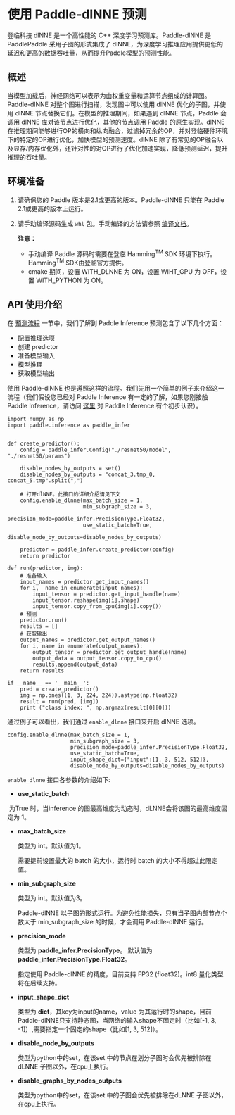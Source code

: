 # 使用 Paddle-dlNNE 预测

登临科技 dlNNE 是一个高性能的 C++ 深度学习预测库。Paddle-dlNNE 是 PaddlePaddle 采用子图的形式集成了 dlNNE，为深度学习推理应用提供更低的延迟和更高的数据吞吐量，从而提升Paddle模型的预测性能。

## 概述

当模型加载后，神经网络可以表示为由权重变量和运算节点组成的计算图。Paddle-dlNNE 对整个图进行扫描，发现图中可以使用 dlNNE 优化的子图，并使用 dlNNE 节点替换它们。在模型的推理期间，如果遇到 dlNNE 节点，Paddle 会调用 dlNNE 库对该节点进行优化，其他的节点调用 Paddle 的原生实现。dlNNE 在推理期间能够进行OP的横向和纵向融合，过滤掉冗余的OP，并对登临硬件环境下的特定的OP进行优化，加快模型的预测速度。dlNNE 除了有常见的OP融合以及显存/内存优化外，还针对性的对OP进行了优化加速实现，降低预测延迟，提升推理的吞吐量。

## 环境准备

1. 请确保您的 Paddle 版本是2.1或更高的版本。Paddle-dlNNE 只能在 Paddle 2.1或更高的版本上运行。

2. 请手动编译源码生成 `whl` 包。手动编译的方法请参照 [编译文档](https://paddle-inference.readthedocs.io/en/latest/user_guides/source_compile.html)。

   **注意：**

   - 手动编译 Paddle 源码时需要在登临 Hamming<sup>TM</sup> SDK 环境下执行。Hamming<sup>TM</sup> SDK由登临官方提供。
   -  cmake 期间，设置  WITH_DLNNE 为 ON，设置 WIHT_GPU 为 OFF，设置 WITH_PYTHON 为 ON。

## API 使用介绍

在 [预测流程](https://paddleinference.paddlepaddle.org.cn/quick_start/workflow.html) 一节中，我们了解到 Paddle Inference 预测包含了以下几个方面：

- 配置推理选项
- 创建 predictor
- 准备模型输入
- 模型推理
- 获取模型输出

使用 Paddle-dlNNE 也是遵照这样的流程。我们先用一个简单的例子来介绍这一流程（我们假设您已经对 Paddle Inference 有一定的了解，如果您刚接触 Paddle Inference，请访问 [这里](https://paddleinference.paddlepaddle.org.cn/quick_start/workflow.html) 对 Paddle Inference 有个初步认识）。

```
import numpy as np
import paddle.inference as paddle_infer


def create_predictor():
    config = paddle_infer.Config("./resnet50/model", "./resnet50/params")
	
	disable_nodes_by_outputs = set()
	disable_nodes_by_outputs = "concat_3.tmp_0, concat_5.tmp".split(",")
	
    # 打开dlNNE。此接口的详细介绍请见下文
    config.enable_dlnne(max_batch_size = 1,
    					min_subgraph_size = 3,
                        precision_mode=paddle_infer.PrecisionType.Float32,
                        use_static_batch=True,
                        disable_node_by_outputs=disable_nodes_by_outputs)

    predictor = paddle_infer.create_predictor(config)
    return predictor

def run(predictor, img):
    # 准备输入
    input_names = predictor.get_input_names()
    for i,  name in enumerate(input_names):
        input_tensor = predictor.get_input_handle(name)
        input_tensor.reshape(img[i].shape)
        input_tensor.copy_from_cpu(img[i].copy())
    # 预测
    predictor.run()
    results = []
    # 获取输出
    output_names = predictor.get_output_names()
    for i, name in enumerate(output_names):
        output_tensor = predictor.get_output_handle(name)
        output_data = output_tensor.copy_to_cpu()
        results.append(output_data)
    return results

if __name__ == '__main__':
    pred = create_predictor()
    img = np.ones((1, 3, 224, 224)).astype(np.float32)
    result = run(pred, [img])
    print ("class index: ", np.argmax(result[0][0]))
```



通过例子可以看出，我们通过 `enable_dlnne` 接口来开启 dlNNE 选项。

    config.enable_dlnne(max_batch_size = 1,
    					min_subgraph_size = 3,
                        precision_mode=paddle_infer.PrecisionType.Float32,
                        use_static_batch=True,
                        input_shape_dict={"input":[1, 3, 512, 512]},
                        disable_node_by_outputs=disable_nodes_by_outputs)

`enable_dlnne` 接口各参数的介绍如下:

- **use_static_batch**

​		为True 时，当inference 的图最高维度为动态时，dLNNE会将该图的最高维度固定为 1。

- **max_batch_size**

  类型为 int。默认值为1。

  需要提前设置最大的 batch 的大小，运行时 batch 的大小不得超过此限定值。

- **min_subgraph_size**

  类型为 int。默认值为3。

  Paddle-dlNNE 以子图的形式运行。为避免性能损失，只有当子图内部节点个数大于 min_subgraph_size 的时候，才会调用 Paddle-dlNNE 运行。

- **precision_mode**

  类型为 **paddle_infer.PrecisionType**。 默认值为 **paddle_infer.PrecisionType.Float32**。

  指定使用 Paddle-dlNNE 的精度，目前支持 FP32 (float32)。int8 量化类型将在后续支持。

- **input_shape_dict**

  类型为 **dict**，其key为input的name，value 为其运行时的shape，目前Paddle-dlNNE只支持静态图，当网络的输入shape不固定时（比如[-1, 3, -1]）,需要指定一个固定的shape（比如[1, 3, 512]）。

- **disable_node_by_outputs**

  类型为python中的set，在该set 中的节点在划分子图时会优先被排除在dLNNE 子图以外，在cpu上执行。

- **disable_graphs_by_nodes_outputs**

  类型为python中的set，在该set 中的子图会优先被排除在dLNNE 子图以外，在cpu上执行。
​		